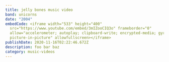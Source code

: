 ```yaml
---
title: jelly bones music video
band: unicorns
date: "2004"
embedCode: <iframe width="533" height="400"
  src="https://www.youtube.com/embed/3mIZooCIQ3o" frameborder="0"
  allow="accelerometer; autoplay; clipboard-write; encrypted-media; gyroscope;
  picture-in-picture" allowfullscreen></iframe>
publishDate: 2020-11-16T02:22:46.672Z
description: foo bar baz
category: music-videos
---
```

